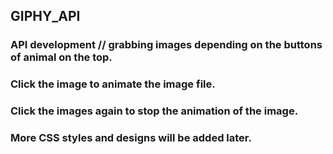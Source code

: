 ## GIPHY_API
### API development // grabbing images depending on the buttons of animal on the top.
### Click the image to animate the image file.
### Click the images again to stop the animation of the image.
### More CSS styles and designs will be added later.
